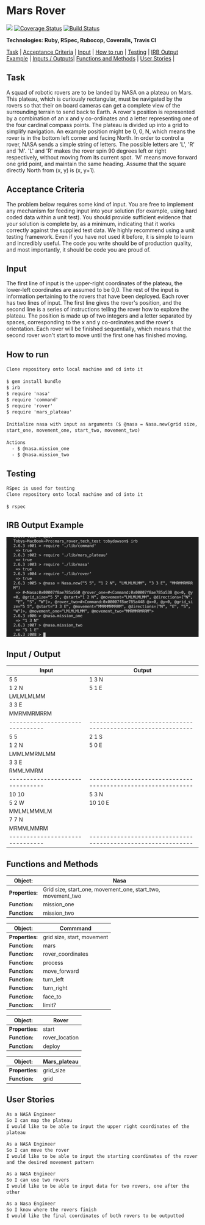 # Mars Rover

<a href="https://codeclimate.com/github/tobydawson1/mars_rover_tech_test/maintainability"><img src="https://api.codeclimate.com/v1/badges/012b796d7c476a606b67/maintainability" /></a>
[![Coverage Status](https://coveralls.io/repos/github/tobydawson1/mars_rover_tech_test/badge.svg?branch=master)](https://coveralls.io/github/tobydawson1/mars_rover_tech_test?branch=master)
[![Build Status](https://travis-ci.com/tobydawson1/mars_rover_tech_test.svg?branch=master)](https://travis-ci.com/tobydawson1/mars_rover_tech_test)

**Technologies: Ruby, RSpec, Rubocop, Coveralls, Travis CI**

[Task](#Task) | [Acceptance Criteria](#criteria) | [Input](#Input) | [How to run](#run) | [Testing](#Testing) | [IRB Output Example](#irb) | [Inputs / Outputs](#output)| [Functions and Methods](#functions) | [User Stories](#stories) |

## Task

A squad of robotic rovers are to be landed by NASA on a plateau on Mars.
This plateau, which is curiously rectangular, must be navigated by the rovers so that their on board cameras can get a complete view of the
surrounding terrain to send back to Earth.
A rover's position is represented by a combination of an x and y co-ordinates and a letter representing one of the four cardinal compass points.
The plateau is divided up into a grid to simplify navigation. An example position might be 0, 0, N, which means the rover is in the bottom left
corner and facing North.
In order to control a rover, NASA sends a simple string of letters. The possible letters are 'L', 'R' and 'M'. 'L' and 'R' makes the rover spin 90
degrees left or right respectively, without moving from its current spot.
'M' means move forward one grid point, and maintain the same heading.
Assume that the square directly North from (x, y) is (x, y+1).

## <a name="criteria">Acceptance Criteria </a>

The problem below requires some kind of input. You are free to implement any mechanism for feeding input into your solution (for example, using
hard coded data within a unit test). You should provide sufficient evidence that your solution is complete by, as a minimum, indicating that it works
correctly against the supplied test data.
We highly recommend using a unit testing framework. Even if you have not used it before, it is simple to learn and incredibly useful. The code you write should be of production quality, and most importantly, it should be code you are proud of.

## Input

The first line of input is the upper-right coordinates of the plateau, the lower-left coordinates are assumed to be 0,0.
The rest of the input is information pertaining to the rovers that have been deployed. Each rover has two lines of input. The first line gives the
rover's position, and the second line is a series of instructions telling the rover how to explore the plateau.
The position is made up of two integers and a letter separated by spaces, corresponding to the x and y co-ordinates and the rover's orientation.
Each rover will be finished sequentially, which means that the second rover won't start to move until the first one has finished moving.

## <a name="run">How to run </a>

```
Clone repository onto local machine and cd into it

$ gem install bundle
$ irb
$ require 'nasa'
$ require 'command' 
$ require 'rover'
$ require 'mars_plateau'

Initialize nasa with input as arguments ($ @nasa = Nasa.new(grid size, start_one, movement_one, start_two, movement_two)

Actions
  - $ @nasa.mission_one
  - $ @nasa.mission_two
```
## Testing 

```
RSpec is used for testing
Clone repository onto local machine and cd into it

$ rspec
```

## <a name="irb">IRB Output Example</a>

![example](https://github.com/tobydawson1/mars_rover_tech_test/blob/master/example.png)

## <a name="output">Input / Output </a>

| Input                           | Output                                                        | 
| ------------------------------- | ------------------------------------------------------------  | 
| 5 5                             | 1 3 N                                                         |
| 1 2 N                           |  5 1 E                                                        |
| LMLMLMLMM                       |                                                               |
| 3 3 E                           |                                                               |
| MMRMMRMRRM                      |                                                               |
| ------------------------------- | ------------------------------------------------------------  | 
| 5 5                             | 2 1 S                                                         |
| 1 2 N                           |  5 0 E                                                        |
| LMMLMMRMLMM                       |                                                               |
| 3 3 E                           |                                                               |
| RMMLMMRM                      |                                                               |
| ------------------------------- | ------------------------------------------------------------  | 
| 10 10                             | 5 3 N                                                         |
| 5 2 W                           |   10 10 E                                                        |
| MMLMLMMMLM                       |                                                               |
| 7 7 N                           |                                                               |
| MRMMLMMRM                      |                                                               |
| ------------------------------- | ------------------------------------------------------------  | 

## <a name="functions">Functions and Methods </a>

| Object:          | Nasa                                            | 
| ---------------- | -------------------------------------------------- | 
| **Properties:**  | Grid size, start_one, movement_one, start_two, movement_two|
| **Function:**    | mission_one                                    |
| **Function:**    | mission_two                                           |  

| Object:          | Commmand                                        | 
| ---------------- | -------------------------------------------------- | 
| **Properties:**  | grid size, start, movement                              |
| **Function:**    | mars                                    |
| **Function:**    | rover_coordinates                                             |  
| **Function:**    | process                                    |
| **Function:**    | move_forward                                           |  
| **Function:**    | turn_left                                    |
| **Function:**    | turn_right                                             |  
| **Function:**    | face_to                                    |
| **Function:**    | limit?                                          |  

| Object:          | Rover                                     | 
| ---------------- | -------------------------------------------------- | 
| **Properties:**  | start                                                  |
| **Function:**    | rover_location                                 |
| **Function:**    | deploy                                            |  

| Object:          | Mars_plateau                                    | 
| ---------------- | -------------------------------------------------- | 
| **Properties:**  | grid_size                                                  |
| **Function:**    | grid                                 |


## <a name="stories">User Stories</a>

```
As a NASA Engineer
So I can map the plateau
I would like to be able to input the upper right coordinates of the plateau
```

```
As a NASA Engineer
So I can move the rover
I would like to be able to input the starting coordinates of the rover and the desired movement pattern
```

```
As a NASA Engineer 
So I can use two rovers
I would like to be able to input data for two rovers, one after the other
```

```
As a Nasa Engineer 
So I know where the rovers finish
I would like the final coordinates of both rovers to be outputted
```



